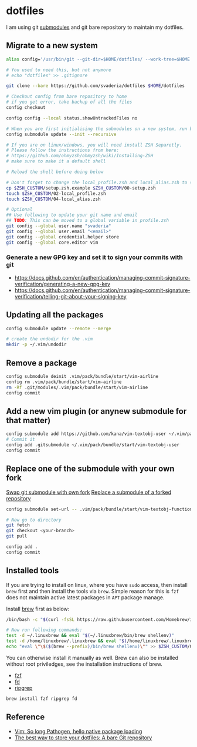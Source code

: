 # dotfiles

I am using git [submodules](https://git-scm.com/book/en/v2/Git-Tools-Submodules) and git bare repository to maintain my dotfiles.

## Migrate to a new system
```bash
alias config='/usr/bin/git --git-dir=$HOME/dotfiles/ --work-tree=$HOME'

# You used to need this, but not anymore 
# echo "dotfiles" >> .gitignore

git clone --bare https://github.com/svaderia/dotfiles $HOME/dotfiles

# Checkout config from bare repository to home
# if you get error, take backup of all the files
config checkout

config config --local status.showUntrackedFiles no

# When you are first initialising the submodules on a new system, run below command
config submodule update --init --recursive

# If you are on linux/windows, you will need install ZSH Separetly.
# Please follow the instructions from here:
# https://github.com/ohmyzsh/ohmyzsh/wiki/Installing-ZSH
# make sure to make it a default shell

# Reload the shell before doing below

# Don't forget to change the local_profile.zsh and local_alias.zsh to set the new paths
cp $ZSH_CUSTOM/setup.zsh.example $ZSH_CUSTOM/00-setup.zsh
touch $ZSH_CUSTOM/02-local_profile.zsh
touch $ZSH_CUSTOM/04-local_alias.zsh

# Optional
## Use following to update your git name and email
## TODO: This can be moved to a global variable in profile.zsh
git config --global user.name "svaderia"
git config --global user.email "<email>"
git config --global credential.helper store
git config --global core.editor vim

```
### Generate a new GPG key and set it to sign your commits with git
* https://docs.github.com/en/authentication/managing-commit-signature-verification/generating-a-new-gpg-key
* https://docs.github.com/en/authentication/managing-commit-signature-verification/telling-git-about-your-signing-key

## Updating all the packages
```bash
config submodule update --remote --merge

# create the undodir for the .vim
mkdir -p ~/.vim/undodir

```

## Remove a package
```bash
config submodule deinit .vim/pack/bundle/start/vim-airline
config rm .vim/pack/bundle/start/vim-airline
rm -Rf .git/modules/.vim/pack/bundle/start/vim-airline
config commit
```

## Add a new vim plugin (or anynew submodule for that matter)
```bash
config submodule add https://github.com/kana/vim-textobj-user ~/.vim/pack/bundle/start/vim-textobj-user
# Commit it
config add .gitsubmodule ~/.vim/pack/bundle/start/vim-textobj-user
config commit
```

## Replace one of the submodule with your own fork
[Swap git submodule with own fork](https://stackoverflow.com/questions/11637175/swap-git-submodule-with-own-fork) 
[Replace a submodule of a forked repository](https://stackoverflow.com/questions/65796573/git-github-replace-a-submodule-of-a-forked-repository) 

```bash
config submodule set-url -- .vim/pack/bundle/start/vim-textobj-function https://github.com/svaderia/vim-textobj-function

# Now go to directory 
git fetch
git checkout <your-branch>
git pull

config add .
config commit
```
## Installed tools
If you are trying to install on linux, where you have `sudo` access, then install `brew` first and then install the tools via `brew`.
Simple reason for this is `fzf` does not maintain active latest packages in `APT` package manage.

Install [brew](https://brew.sh/) first as below: 
```bash
/bin/bash -c "$(curl -fsSL https://raw.githubusercontent.com/Homebrew/install/HEAD/install.sh)"

# Now run following commands:
test -d ~/.linuxbrew && eval "$(~/.linuxbrew/bin/brew shellenv)"
test -d /home/linuxbrew/.linuxbrew && eval "$(/home/linuxbrew/.linuxbrew/bin/brew shellenv)"
echo "eval \"\$($(brew --prefix)/bin/brew shellenv)\"" >> $ZSH_CUSTOM/02-local_profile.zsh
```

You can otherwise install it manually as well. Brew can also be installed without root priviledges, see the installation instructions of brew.
* [fzf](https://github.com/junegunn/fzf/)
* [fd](https://github.com/sharkdp/fd)
* [ripgrep](https://github.com/BurntSushi/ripgrep)

```bash
brew install fzf ripgrep fd
```


## Reference

* [Vim: So long Pathogen, hello native package loading](https://shapeshed.com/vim-packages/)
* [The best way to store your dotfiles: A bare Git repository](https://www.atlassian.com/git/tutorials/dotfiles)
